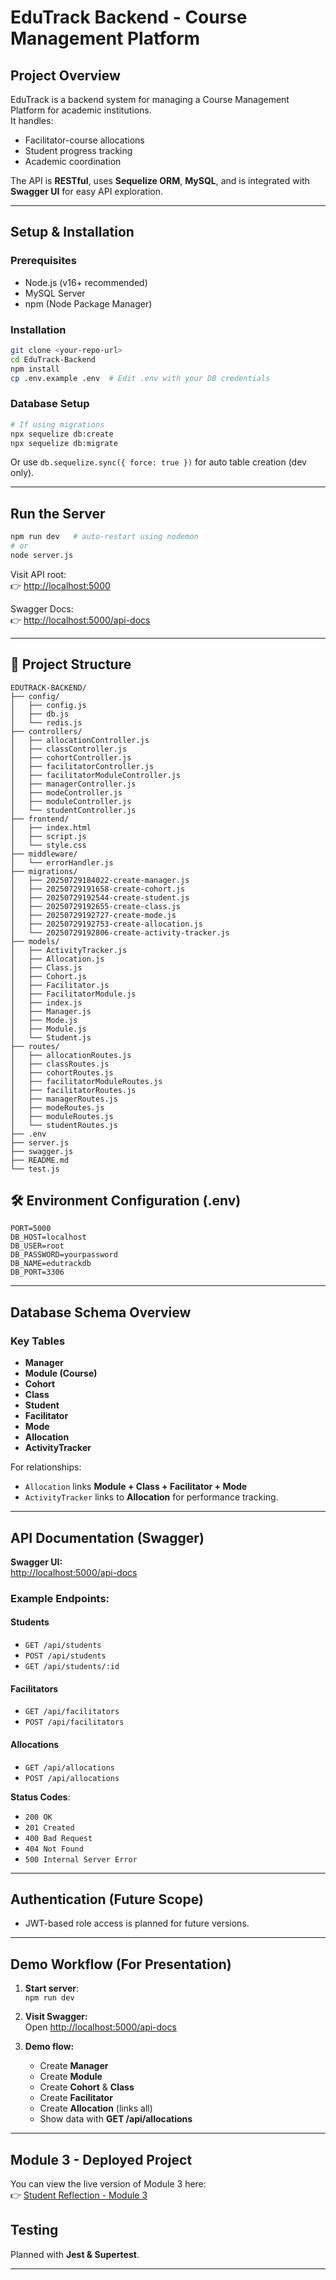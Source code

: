 #  EduTrack Backend - Course Management Platform

##  Project Overview
EduTrack is a backend system for managing a Course Management Platform for academic institutions.  
It handles:
- Facilitator-course allocations
- Student progress tracking
- Academic coordination

The API is **RESTful**, uses **Sequelize ORM**, **MySQL**, and is integrated with **Swagger UI** for easy API exploration.

---

##  Setup & Installation

### Prerequisites
- Node.js (v16+ recommended)
- MySQL Server
- npm (Node Package Manager)

### Installation

```bash
git clone <your-repo-url>
cd EduTrack-Backend
npm install
cp .env.example .env  # Edit .env with your DB credentials
```

### Database Setup

```bash
# If using migrations
npx sequelize db:create
npx sequelize db:migrate
```

Or use `db.sequelize.sync({ force: true })` for auto table creation (dev only).

---

## Run the Server

```bash
npm run dev   # auto-restart using nodemon
# or
node server.js
```

Visit API root:  
👉 [http://localhost:5000](http://localhost:5000)  

Swagger Docs:  
👉 [http://localhost:5000/api-docs](http://localhost:5000/api-docs)

---

## 📂 Project Structure

```
EDUTRACK-BACKEND/
├── config/
│   ├── config.js
│   ├── db.js
│   └── redis.js
├── controllers/
│   ├── allocationController.js
│   ├── classController.js
│   ├── cohortController.js
│   ├── facilitatorController.js
│   ├── facilitatorModuleController.js
│   ├── managerController.js
│   ├── modeController.js
│   ├── moduleController.js
│   └── studentController.js
├── frontend/
│   ├── index.html
│   ├── script.js
│   └── style.css
├── middleware/
│   └── errorHandler.js
├── migrations/
│   ├── 20250729184022-create-manager.js
│   ├── 20250729191658-create-cohort.js
│   ├── 20250729192544-create-student.js
│   ├── 20250729192655-create-class.js
│   ├── 20250729192727-create-mode.js
│   ├── 20250729192753-create-allocation.js
│   └── 20250729192806-create-activity-tracker.js
├── models/
│   ├── ActivityTracker.js
│   ├── Allocation.js
│   ├── Class.js
│   ├── Cohort.js
│   ├── Facilitator.js
│   ├── FacilitatorModule.js
│   ├── index.js
│   ├── Manager.js
│   ├── Mode.js
│   ├── Module.js
│   └── Student.js
├── routes/
│   ├── allocationRoutes.js
│   ├── classRoutes.js
│   ├── cohortRoutes.js
│   ├── facilitatorModuleRoutes.js
│   ├── facilitatorRoutes.js
│   ├── managerRoutes.js
│   ├── modeRoutes.js
│   ├── moduleRoutes.js
│   └── studentRoutes.js
├── .env
├── server.js
├── swagger.js
├── README.md
└── test.js
```

## 🛠 Environment Configuration (.env)

```
PORT=5000
DB_HOST=localhost
DB_USER=root
DB_PASSWORD=yourpassword
DB_NAME=edutrackdb
DB_PORT=3306
```

---

##  Database Schema Overview

### Key Tables
- **Manager**
- **Module (Course)**
- **Cohort**
- **Class**
- **Student**
- **Facilitator**
- **Mode**
- **Allocation**
- **ActivityTracker**

For relationships:
- `Allocation` links **Module + Class + Facilitator + Mode**
- `ActivityTracker` links to **Allocation** for performance tracking.

---

## API Documentation (Swagger)

**Swagger UI:**  
[http://localhost:5000/api-docs](http://localhost:5000/api-docs)

### Example Endpoints:

#### Students
- `GET /api/students`
- `POST /api/students`
- `GET /api/students/:id`

#### Facilitators
- `GET /api/facilitators`
- `POST /api/facilitators`

#### Allocations
- `GET /api/allocations`
- `POST /api/allocations`

**Status Codes**:  
- `200 OK`
- `201 Created`
- `400 Bad Request`
- `404 Not Found`
- `500 Internal Server Error`

---

##  Authentication (Future Scope)
- JWT-based role access is planned for future versions.

---

## Demo Workflow (For Presentation)

1. **Start server**:  
   `npm run dev`

2. **Visit Swagger:**  
   Open [http://localhost:5000/api-docs](http://localhost:5000/api-docs)

3. **Demo flow:**  
   - Create **Manager**
   - Create **Module**
   - Create **Cohort** & **Class**
   - Create **Facilitator**
   - Create **Allocation** (links all)
   - Show data with **GET /api/allocations**

---

##  Module 3 - Deployed Project

You can view the live version of Module 3 here:  
👉 [Student Reflection - Module 3](https://ndivine-eng.github.io/Student-reflection/)

## Testing
Planned with **Jest & Supertest**.

---
